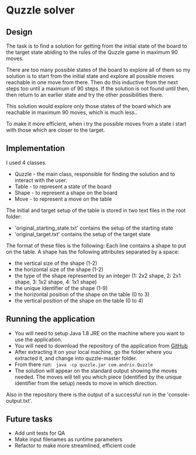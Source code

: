 # Quzzle solver

## Design

The task is to find a solution for getting from the initial state of the board to the target state abiding to the rules of the Quzzle game in maximum 90 moves.

There are too many possible states of the board to explore all of them so my solution is to start from the initial state and explore all possible moves reachable in one move from there. Then do this inductive from the next steps too until a maximum of 90 steps. If the solution is not found until then, then return to an earlier state and try the other possibilities there.

This solution would explore only those states of the board which are reachable in maximum 90 moves, which is much less..

To make it more efficient, when i try the possible moves from a state i start with those which are closer to the target.

## Implementation

I used 4 classes.

* Quzzle - the main class, responsible for finding the solution and to interact with the user.
* Table - to represent a state of the board
* Shape - to represent a shape on the board
* Move - to represent a move on the table

The initial and target setup of the table is stored in two text files in the root folder:
* 'original_starting_state.txt' contains the setup of the starting state
* 'original_target.txt' contains the setup of the target state

The format of these files is the following:
Each line contains a shape to put on the table. A shape has the following attributes separated by a space:
- the vertical size of the shape (1-2)
- the horizontal size of the shape (1-2)
- the type of the shape represented by an integer (1: 2x2 shape, 2: 2x1 shape, 3: 1x2 shape, 4: 1x1 shape)
- the unique identifier of the shape (1-9)
- the horizontal position of the shape on the table (0 to 3)
- the vertical position of the shape on the table (0 to 4)


## Running the application

* You will need to setup Java 1.8 JRE on the machine where you want to use the application.
* You will need to download the repository of the application from [GitHub](https://github.com/andras-sajat/quzzle/archive/master.zip)
* After extracting it on your local machine, go the folder where you extracted it, and change into quzzle-master folder.
* From there run: 
    `` 
    java -cp quzzle.jar com.andris.Quzzle
    ``
* The solution will appear on the standard output showing the moves needed. The moves will tell you which piece (identified by the unique identifier from the setup) needs to move in which direction.

Also in the repository there is the output of a successful run in the 'console-output.txt'.

## Future tasks

* Add unit tests for QA
* Make input filenames as runtime parameters
* Refactor to make more streamlined, efficient code
